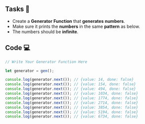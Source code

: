 ## Tasks 🎯

- Create a **Generator** **Function** that **generates** **numbers**.
- Make sure it prints the **numbers** in the same **pattern** as below.
- The numbers should be **infinite**.

## Code 💻

```js
// Write Your Generator Function Here

let generator = gen();

console.log(generator.next()); // {value: 14, done: false}
console.log(generator.next()); // {value: 154, done: false}
console.log(generator.next()); // {value: 494, done: false}
console.log(generator.next()); // {value: 1034, done: false}
console.log(generator.next()); // {value: 1774, done: false}
console.log(generator.next()); // {value: 2714, done: false}
console.log(generator.next()); // {value: 3854, done: false}
console.log(generator.next()); // {value: 5194, done: false}
console.log(generator.next()); // {value: 6734, done: false}
```
